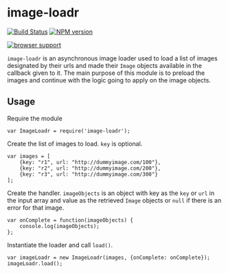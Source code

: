 image-loadr
===========
[![Build Status](https://travis-ci.org/ktslwy/image-loadr.png?branch=master)](https://travis-ci.org/ktslwy/image-loadr) [![NPM version](https://badge.fury.io/js/image-loadr.png)](http://badge.fury.io/js/image-loadr)

[![browser support](https://ci.testling.com/ktslwy/image-loadr.png)](https://ci.testling.com/ktslwy/image-loadr)

`image-loadr` is an asynchronous image loader used to load a list of images designated by their urls and made their `Image` objects available in the callback given to it. The main purpose of this module is to preload the images and continue with the logic going to apply on the image objects.

Usage
-----

Require the module
```
var ImageLoadr = require('image-loadr');
```

Create the list of images to load. `key` is optional.
```
var images = [
    {key: "r1", url: "http://dummyimage.com/100"},
    {key: "r2", url: "http://dummyimage.com/200"},
    {key: "r3", url: "http://dummyimage.com/300"}
];
```

Create the handler. `imageObjects` is an object with key as the `key` or `url` in the input array and value as the retrieved `Image` objects or `null` if there is an error for that image.
```
var onComplete = function(imageObjects) {
    console.log(imageObjects);
};
```

Instantiate the loader and call `load()`.
```
var imageLoadr = new ImageLoadr(images, {onComplete: onComplete});
imageLoadr.load();
```
